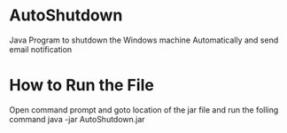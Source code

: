 # AutoShutdown
Java Program to shutdown the Windows machine Automatically and send email notification
# How to Run the File
Open command prompt and goto location of the jar file and run the folling command
   java -jar AutoShutdown.jar
